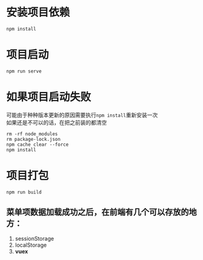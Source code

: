 # 安装项目依赖
```npm install```

# 项目启动
```npm run serve```

# 如果项目启动失败

可能由于种种版本更新的原因需要执行```npm install```重新安装一次  
如果还是不可以的话，在把之前装的都清空
```
rm -rf node_modules
rm package-lock.json
npm cache clear --force
npm install
```
    
# 项目打包
```npm run build```

## 菜单项数据加载成功之后，在前端有几个可以存放的地方：

1. sessionStorage
2. localStorage
3. **vuex**
